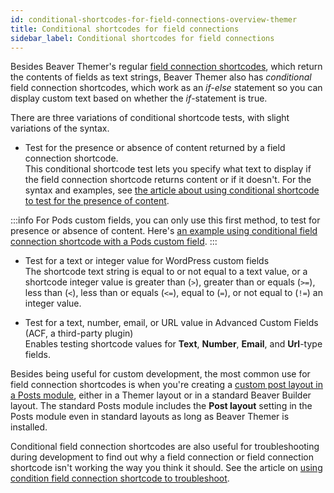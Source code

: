 ```yaml
---
id: conditional-shortcodes-for-field-connections-overview-themer
title: Conditional shortcodes for field connections
sidebar_label: Conditional shortcodes for field connections
---
```


Besides Beaver Themer's regular [field connection shortcodes](/beaver-themer/field-connections/field-connection-shortcodes-overview-themer.md), which return the contents of fields as text strings, Beaver Themer also has *conditional* field connection shortcodes, which work as an *if-else* statement so you can display custom text based on whether the *if*-statement is true.

There are three variations of conditional shortcode tests, with slight variations of the syntax.

* Test for the presence or absence of content returned by a field connection shortcode.  
This conditional shortcode test lets you specify what text to display if the field connection shortcode returns content or if it doesn't. For the syntax and examples, see [the article about using conditional shortcode to test for the presence of content](/beaver-themer/field-connections/use-conditional-shortcode-to-test-for-presence-of-content-themer.md). 

:::info
For Pods custom fields, you can only use this first method, to test for presence or absence of content. Here's [an example using conditional field connection shortcode with a Pods custom field](/beaver-themer/field-connections/use-conditional-shortcode-to-test-for-presence-of-content-themer.md/#example-3-display-an-icon-if-a-pods-custom-field-has-content).
:::

* Test for a text or integer value for WordPress custom fields  
 The shortcode text string is equal to or not equal to a text value, or a shortcode integer value is greater than (`>`), greater than or equals (`>=`), less than (`<`), less than or equals (`<=`), equal to (`=`), or not equal to (`!=`) an integer value.  

* Test for a text, number, email, or URL value in Advanced Custom Fields (ACF, a third-party plugin)  
Enables testing shortcode values for **Text**, **Number**, **Email**, and **Url**-type fields.  

Besides being useful for custom development, the most common use for field connection shortcodes is when you're creating a [custom post layout in a Posts module](/beaver-builder/layouts/modules/posts/posts.md#layout-tab), either in a Themer layout or in a standard Beaver Builder layout. The standard Posts module includes the **Post layout** setting in the Posts module even in standard layouts as long as Beaver Themer is installed.

Conditional field connection shortcodes are also useful for troubleshooting during development to find out why a field connection or field connection shortcode isn't working the way you think it should. See the article on [using condition field connection shortcode to troubleshoot](/beaver-themer/field-connections/troubleshoot-field-connection-shortcodes-themer.md).
